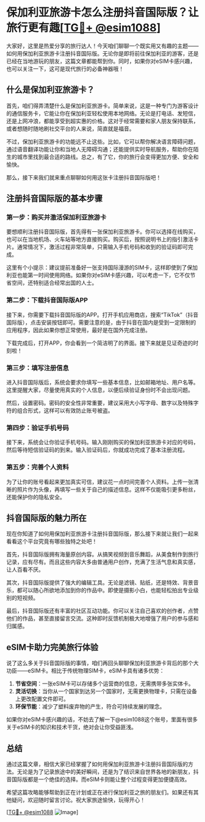 # 保加利亚旅游卡怎么注册抖音国际版？让旅行更有趣[[TG💪+ @esim1088](https://t.me/s/esim1088)]

大家好，这里是热爱分享的旅行达人！今天咱们聊聊一个既实用又有趣的主题——如何用保加利亚旅游卡注册抖音国际版。无论你是即将前往保加利亚的游客，还是已经在当地游玩的朋友，这篇文章都能帮到你。同时，如果你对eSIM卡感兴趣，也可以关注一下，这可是现代旅行的必备神器哦！

## 什么是保加利亚旅游卡？

首先，咱们得弄清楚什么是保加利亚旅游卡。简单来说，这是一种专门为游客设计的通信服务卡，它能让你在保加利亚轻松使用本地网络。无论是打电话、发短信，还是上网冲浪，都能享受到超实惠的价格。这对于经常需要和家人朋友保持联系，或者想随时随地刷社交平台的人来说，简直就是福音。

不过，保加利亚旅游卡的功能远不止这些。比如，它可以帮你解决语言障碍问题，通过语音翻译功能让你和当地人无障碍沟通；还能提供实时导航服务，帮助你在陌生的城市里找到最合适的路线。总之，有了它，你的旅行会变得更加方便、安全和愉快。

那么，接下来我们就来重点聊聊如何用这张卡注册抖音国际版吧！

## 注册抖音国际版的基本步骤

### 第一步：购买并激活保加利亚旅游卡

要想顺利注册抖音国际版，首先得有一张保加利亚旅游卡。你可以选择在线购买，也可以在当地机场、火车站等地方直接购买。购买后，按照说明书上的指引激活卡片。通常情况下，激活过程非常简单，只需输入手机号码和收到的验证码即可完成。

这里有个小提示：建议提前准备好一张支持国际漫游的SIM卡，这样即使到了保加利亚也能第一时间使用网络。如果你对eSIM卡感兴趣，可以考虑一下，它不仅节省空间，还特别适合经常出国的人士。

### 第二步：下载抖音国际版APP

接下来，你需要下载抖音国际版的APP。打开手机应用商店，搜索“TikTok”（抖音国际版），点击安装按钮即可。需要注意的是，由于抖音在国内是受到一定限制的应用程序，因此如果你想正常使用，最好是在国外完成注册。

下载完成后，打开APP，你会看到一个简洁明了的界面。接下来就是见证奇迹的时刻啦！

### 第三步：填写注册信息

进入抖音国际版后，系统会要求你填写一些基本信息，比如邮箱地址、用户名等。这里提醒大家，尽量使用真实的个人信息，以便后续验证身份时不会出现问题。

然后，设置密码。密码的安全性非常重要，建议采用大小写字母、数字以及特殊字符的组合形式，这样可以有效防止账号被盗。

### 第四步：验证手机号码

接下来，系统会让你验证手机号码。输入刚刚购买的保加利亚旅游卡对应的号码，然后等待短信验证码的到来。输入验证码后，你就成功完成了基本注册流程。

### 第五步：完善个人资料

为了让你的账号看起来更加真实可信，建议花一点时间完善个人资料。上传一张清晰的照片作为头像，再填写一些关于自己的描述信息。这样不仅能吸引更多粉丝，还能保护你的隐私安全。

## 抖音国际版的魅力所在

现在你知道了如何用保加利亚旅游卡注册抖音国际版，那么接下来就让我们一起来看看这个平台究竟有哪些独特之处吧！

首先，抖音国际版拥有海量原创内容。从搞笑视频到音乐舞蹈，从美食制作到旅行记录，应有尽有。而且这些内容大多由普通用户创作，充满了生活气息和真实感，让人百看不厌。

其次，抖音国际版提供了强大的编辑工具。无论是滤镜、贴纸，还是特效、背景音乐，都可以随心所欲地添加到你的作品中。即使是摄影小白，也能轻松拍出专业级别的短视频。

最后，抖音国际版还有丰富的社区互动功能。你可以关注自己喜欢的创作者，点赞他们的作品，甚至直接留言交流。这种即时反馈机制极大地增强了用户的参与感和归属感。

## eSIM卡助力完美旅行体验

说了这么多关于抖音国际版的事情，咱们再回头聊聊保加利亚旅游卡背后的那个大功臣——eSIM卡。相比于传统物理SIM卡，eSIM卡具有诸多优势：

1. **节省空间**：一张eSIM卡可以存储多个运营商的信息，无需携带多张实体卡。
2. **灵活切换**：当你从一个国家到达另一个国家时，无需更换物理卡，只需在设备上更改配置文件即可。
3. **环保节能**：减少了塑料废弃物的产生，符合可持续发展的理念。

如果你对eSIM卡感兴趣的话，不妨去了解一下@esim1088这个账号，里面有很多关于eSIM卡的知识和技术干货，绝对会让你受益匪浅。

## 总结

通过这篇文章，相信大家已经掌握了如何用保加利亚旅游卡注册抖音国际版的方法。无论是为了记录旅途中的美好瞬间，还是为了结识来自世界各地的新朋友，抖音国际版都是一个绝佳的选择。而eSIM卡则能让整个过程变得更加便捷高效。

希望这篇攻略能够帮助到正在计划或正在进行保加利亚之旅的朋友们。如果还有其他疑问，欢迎随时留言讨论。祝大家旅途愉快，玩得开心！

[[TG💪+ @esim1088](https://t.me/s/esim1088) ![Image](https://i.postimg.cc/4NQfJmqS/Snipaste-2025-05-13-00-14-12.png)]